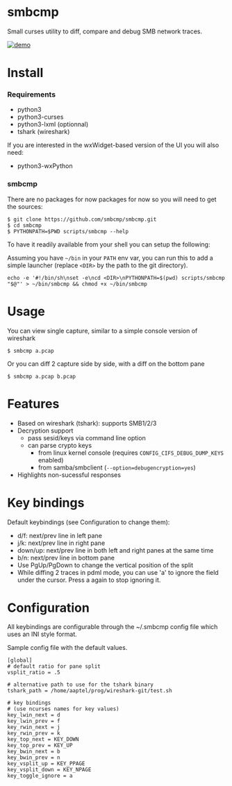 smbcmp
======

Small curses utility to diff, compare and debug SMB network traces.


[![demo](https://asciinema.org/a/235634.svg)](https://asciinema.org/a/235634)



Install
=======

### Requirements

- python3
- python3-curses
- python3-lxml (optionnal)
- tshark (wireshark)

If you are interested in the wxWidget-based version of the UI you will also need:

- python3-wxPython

### smbcmp

There are no packages for now packages for now so you will need to get the sources:

    $ git clone https://github.com/smbcmp/smbcmp.git
    $ cd smbcmp
    $ PYTHONPATH=$PWD scripts/smbcmp --help

To have it readily available from your shell you can setup the following:

Assuming you have `~/bin` in your `PATH` env var, you can run this to
add a simple launcher (replace `<DIR>` by the path to the git
directory).

    echo -e '#!/bin/sh\nset -e\ncd <DIR>\nPYTHONPATH=$(pwd) scripts/smbcmp "$@"' > ~/bin/smbcmp && chmod +x ~/bin/smbcmp


Usage
=====

You can view single capture, similar to a simple console version of wireshark

    $ smbcmp a.pcap

Or you can diff 2 capture side by side, with a diff on the bottom pane

    $ smbcmp a.pcap b.pcap


Features
========

- Based on wireshark (tshark): supports SMB1/2/3
- Decryption support
  - pass sesid/keys via command line option
  - can parse crypto keys
    - from linux kernel console (requires `CONFIG_CIFS_DEBUG_DUMP_KEYS` enabled)
    - from samba/smbclient (`--option=debugencryption=yes`)
- Highlights non-sucessful responses


Key bindings
============

Default keybindings (see Configuration to change them):

- d/f: next/prev line in left pane
- j/k: next/prev line in right pane
- down/up: next/prev line in both left and right panes at the same time
- b/n: next/prev line in bottom pane
- Use PgUp/PgDown to change the vertical position of the split
- While diffing 2 traces in pdml mode, you can use 'a' to ignore the
  field under the cursor. Press a again to stop ignoring it.


Configuration
=============

All keybindings are configurable through the ~/.smbcmp config file
which uses an INI style format.

Sample config file with the default values.


    [global]
    # default ratio for pane split
    vsplit_ratio = .5

    # alternative path to use for the tshark binary
    tshark_path = /home/aaptel/prog/wireshark-git/test.sh

    # key bindings
    # (use ncurses names for key values)
    key_lwin_next = d
    key_lwin_prev = f
    key_rwin_next = j
    key_rwin_prev = k
    key_top_next = KEY_DOWN
    key_top_prev = KEY_UP
    key_bwin_next = b
    key_bwin_prev = n
    key_vsplit_up = KEY_PPAGE
    key_vsplit_down = KEY_NPAGE
    key_toggle_ignore = a
